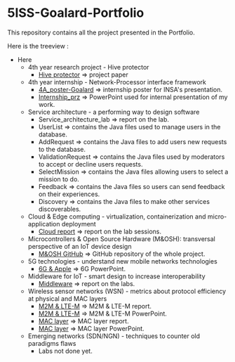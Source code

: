 # 5ISS-Goalard-Portfolio

This repository contains all the project presented in the Portfolio.   

Here is the treeview :
- Here
  - 4th year research project - Hive protector
    - [Hive protector](https://github.com/patatorfr/5ISS-Goalard-Portfolio/blob/main/4th%20year%20research%20project%20-%20Hive%20protector/Hive%20protector.pdf) => project paper
  - 4th year internship - Network-Processor interface framework
    - [4A_poster-Goalard](https://github.com/patatorfr/5ISS-Goalard-Portfolio/blob/main/4th%20year%20internship%20-%20%20Network-Processor%20interface%20framework/4A_poster%20-%20Goalard.pdf) => internship poster for INSA's presentation.  
    - [Internship_prz](https://github.com/patatorfr/5ISS-Goalard-Portfolio/blob/main/4th%20year%20internship%20-%20%20Network-Processor%20interface%20framework/Internship_prz%20-%20Goalard.odp) => PowerPoint used for internal presentation of my work.  
  - Service architecture - a performing way to design software
    - Service_architecture_lab => report on the lab.
    - UserList => contains the Java files used to manage users in the database.
    - AddRequest => contains the Java files to add users new requests to the database.
    - ValidationRequest => contains the Java files used by moderators to accept or decline users requests.
    - SelectMission => contains the Java files allowing users to select a mission to do.
    - Feedback => contains the Java files so users can send feedback on their experiences.
    - Discovery => contains the Java files to make other services discoverables.
  - Cloud & Edge computing  - virtualization, containerization and micro-application deployment
    - [Cloud report](https://github.com/patatorfr/5ISS-Goalard-Portfolio/blob/main/Cloud%20%26%20Edge%20computing%20-%20virtualization%2C%20containerization%20and%20micro-application%20deployment/Cloud_edge_report.pdf) => report on the lab sessions.
  - Microcontrollers & Open Source Hardware (M&OSH): transversal perspective of an IoT device design
    - [M&OSH GitHub](https://github.com/MOSH-Insa-Toulouse/5ISS-Goalard-Lacoste) => GitHub repository of the whole project.
  - 5G technologies - understand new mobile networks technologies
    - [6G & Apple](https://github.com/patatorfr/5ISS-Goalard-Portfolio/blob/main/5G%20technologies%20-%20understand%20new%20mobile%20networks%20technologies/6G.odp) => 6G PowerPoint.  
  - Middleware for IoT - smart design to increase interoperability
    - [Middleware](https://github.com/patatorfr/5ISS-Goalard-Portfolio/blob/main/Middleware%20for%20IoT%20-%20smart%20design%20to%20increase%20interoperability/Middleware_for_IoT.pdf) => report on the labs.  
  - Wireless sensor networks (WSN) - metrics about protocol efficiency at physical and MAC layers
    - [M2M & LTE-M](https://github.com/patatorfr/5ISS-Goalard-Portfolio/blob/main/Wireless%20sensor%20networks%20(WSN)%20-%20metrics%20about%20protocol%20efficiency%20at%20physical%20and%20MAC%20layers/M2M_%26_LTE-M.pdf) => M2M & LTE-M report.
    - [M2M & LTE-M](https://github.com/patatorfr/5ISS-Goalard-Portfolio/blob/main/Wireless%20sensor%20networks%20(WSN)%20-%20metrics%20about%20protocol%20efficiency%20at%20physical%20and%20MAC%20layers/M2M_%26_LTE-M.pptx) => M2M & LTE-M PowerPoint.
    - [MAC layer](https://github.com/patatorfr/5ISS-Goalard-Portfolio/blob/main/Wireless%20sensor%20networks%20(WSN)%20-%20metrics%20about%20protocol%20efficiency%20at%20physical%20and%20MAC%20layers/MAC_layer.pdf) => MAC layer report.
    - [MAC layer](https://github.com/patatorfr/5ISS-Goalard-Portfolio/blob/main/Wireless%20sensor%20networks%20(WSN)%20-%20metrics%20about%20protocol%20efficiency%20at%20physical%20and%20MAC%20layers/MAC_layer.pptx) => MAC layer PowerPoint.
  - Emerging networks (SDN/NGN) - techniques to counter old paradigms flaws
    - Labs not done yet.
